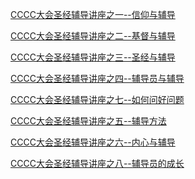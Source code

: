 <a href="/node/12178">CCCC大会圣经辅导讲座之一--信仰与辅导</a>

<a href="/node/12177">CCCC大会圣经辅导讲座之二--基督与辅导</a>

<a href="/node/12176">CCCC大会圣经辅导讲座之三--圣经与辅导</a>

<a href="/node/12175">CCCC大会圣经辅导讲座之四--辅导员与辅导</a>

<a href="/node/12174">CCCC大会圣经辅导讲座之七--如何问好问题</a>

<a href="/node/12173">CCCC大会圣经辅导讲座之五--辅导方法</a>

<a href="/node/12172">CCCC大会圣经辅导讲座之六--内心与辅导</a>

<a href="/node/12171">CCCC大会圣经辅导讲座之八--辅导员的成长</a>